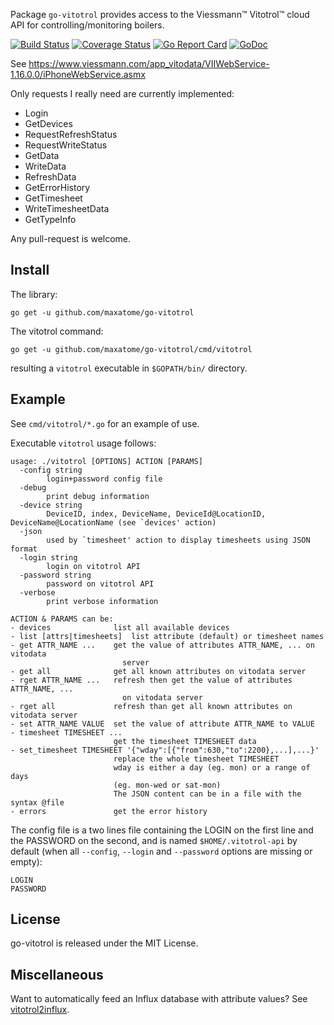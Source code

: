 Package `go-vitotrol` provides access to the Viessmann™
Vitotrol™ cloud API for controlling/monitoring boilers.

[![Build Status](https://travis-ci.org/maxatome/go-vitotrol.svg)](https://travis-ci.org/maxatome/go-vitotrol)
[![Coverage Status](https://coveralls.io/repos/github/maxatome/go-vitotrol/badge.svg?branch=master)](https://coveralls.io/github/maxatome/go-vitotrol?branch=master)
[![Go Report Card](https://goreportcard.com/badge/github.com/maxatome/go-vitotrol)](https://goreportcard.com/report/github.com/maxatome/go-vitotrol)
[![GoDoc](https://godoc.org/github.com/maxatome/go-vitotrol?status.svg)](https://godoc.org/github.com/maxatome/go-vitotrol)

See https://www.viessmann.com/app_vitodata/VIIWebService-1.16.0.0/iPhoneWebService.asmx

Only requests I really need are currently implemented:
- Login
- GetDevices
- RequestRefreshStatus
- RequestWriteStatus
- GetData
- WriteData
- RefreshData
- GetErrorHistory
- GetTimesheet
- WriteTimesheetData
- GetTypeInfo

Any pull-request is welcome.

## Install

The library:
```
go get -u github.com/maxatome/go-vitotrol
```

The vitotrol command:
```
go get -u github.com/maxatome/go-vitotrol/cmd/vitotrol
```

resulting a `vitotrol` executable in `$GOPATH/bin/` directory.

## Example

See `cmd/vitotrol/*.go` for an example of use.

Executable `vitotrol` usage follows:

```
usage: ./vitotrol [OPTIONS] ACTION [PARAMS]
  -config string
        login+password config file
  -debug
        print debug information
  -device string
        DeviceID, index, DeviceName, DeviceId@LocationID, DeviceName@LocationName (see `devices' action)
  -json
        used by `timesheet' action to display timesheets using JSON format
  -login string
        login on vitotrol API
  -password string
        password on vitotrol API
  -verbose
        print verbose information

ACTION & PARAMS can be:
- devices              list all available devices
- list [attrs|timesheets]  list attribute (default) or timesheet names
- get ATTR_NAME ...    get the value of attributes ATTR_NAME, ... on vitodata
                         server
- get all              get all known attributes on vitodata server
- rget ATTR_NAME ...   refresh then get the value of attributes ATTR_NAME, ...
                         on vitodata server
- rget all             refresh than get all known attributes on vitodata server
- set ATTR_NAME VALUE  set the value of attribute ATTR_NAME to VALUE
- timesheet TIMESHEET ...
                       get the timesheet TIMESHEET data
- set_timesheet TIMESHEET '{"wday":[{"from":630,"to":2200},...],...}'
                       replace the whole timesheet TIMESHEET
                       wday is either a day (eg. mon) or a range of days
                       (eg. mon-wed or sat-mon)
                       The JSON content can be in a file with the syntax @file
- errors               get the error history
```

The config file is a two lines file containing the LOGIN on the first
line and the PASSWORD on the second, and is named
`$HOME/.vitotrol-api` by default (when all `--config`, `--login` and
`--password` options are missing or empty):

```
LOGIN
PASSWORD
```

## License

go-vitotrol is released under the MIT License.


## Miscellaneous

Want to automatically feed an Influx database with attribute values?
See [vitotrol2influx](https://github.com/maxatome/vitotrol2influx).
